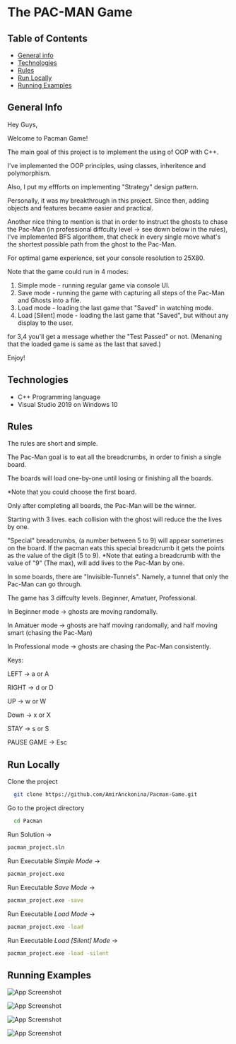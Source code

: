 
# The PAC-MAN Game

## Table of Contents
* [General info](#general-info)
* [Technologies](#technologies)
* [Rules](#rules)
* [Run Locally](#run-locally)
* [Running Examples](#running-examples)

## General Info
Hey Guys,

Welcome to Pacman Game!

The main goal of this project is to implement the using of OOP with C++.

I've implemented the OOP principles, using classes, inheritence and polymorphism.

Also, I put my effforts on implementing "Strategy" design pattern.

Personally, it was my breakthrough in this project. Since then, adding objects and features became easier and practical.

Another nice thing to mention is that in order to instruct the ghosts to chase the Pac-Man (in professional diffculty level -> see down below in the rules), I've implemented BFS algorithem, that check in every single move what's the shortest possible path from the ghost to the Pac-Man.

For optimal game experience, set your console resolution to 25X80.

Note that the game could run in 4 modes:

1. Simple mode - running regular game via console UI.
2. Save mode - running the game with capturing all steps of the Pac-Man and Ghosts into a file.
3. Load mode - loading the last game that "Saved" in watching mode.
4. Load [Silent] mode - loading the last game that "Saved", but without any display to the user.

for 3,4 you'll get a message whether the "Test Passed" or not. (Menaning that the loaded game is same as the last that saved.)

Enjoy!

## Technologies
- C++ Programming language 
- Visual Studio 2019 on Windows 10

## Rules
The rules are short and simple.

The Pac-Man goal is to eat all the breadcrumbs, in order to finish a single board.

The boards will load one-by-one until losing or finishing all the boards.

*Note that you could choose the first board.

Only after completing all boards, the Pac-Man will be the winner.

Starting with 3 lives. each collision with the ghost will reduce the the lives by one.

"Special" breadcrumbs, (a number between 5 to 9) will appear sometimes on the board.
If the pacman eats this special breadcrumb it gets the points as the value of the digit (5 to 9).
*Note that eating a breadcrumb with the value of "9" (The max), will add lives to the Pac-Man by one.

In some boards, there are "Invisible-Tunnels". Namely, a tunnel that only the Pac-Man can go through. 

The game has 3 diffculty levels. Beginner, Amatuer, Professional.

In Beginner mode -> ghosts are moving randomally.

In Amatuer mode -> ghosts are half moving randomally, and half moving smart (chasing the Pac-Man)

In Professional mode -> ghosts are chasing the Pac-Man consistently.

Keys:

LEFT -> a or A

RIGHT -> d or D

UP -> w or W

Down -> x or X

STAY -> s or S

PAUSE GAME -> Esc


## Run Locally

Clone the project

```bash
  git clone https://github.com/AmirAnckonina/Pacman-Game.git
```

Go to the project directory

```bash
  cd Pacman
```

Run Solution ->
```bash
pacman_project.sln
```

Run Executable *Simple Mode* ->
```bash
pacman_project.exe
```

Run Executable  *Save Mode* ->
```bash
pacman_project.exe -save
```

Run Executable  *Load Mode* ->
```bash
pacman_project.exe -load
```

Run Executable  *Load [Silent] Mode* ->
```bash
pacman_project.exe -load -silent
```

## Running Examples


![App Screenshot](https://github.com/AmirAnckonina/Pacman-Game/blob/c832fa59aeedf8c0e997cbc2ab4afc989e73b8ab/Screenshots/Board.jpg)


![App Screenshot](https://github.com/AmirAnckonina/Pacman-Game/blob/c832fa59aeedf8c0e997cbc2ab4afc989e73b8ab/Screenshots/Board2.jpg)


![App Screenshot](https://github.com/AmirAnckonina/Pacman-Game/blob/c832fa59aeedf8c0e997cbc2ab4afc989e73b8ab/Screenshots/Board3.jpg)


![App Screenshot](https://github.com/AmirAnckonina/Pacman-Game/blob/c832fa59aeedf8c0e997cbc2ab4afc989e73b8ab/Screenshots/TinyBoard.jpg)
